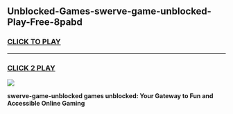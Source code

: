 
## Unblocked-Games-swerve-game-unblocked-Play-Free-8pabd
<h3>
<a href="https://premium76.site?title=swerve-game-unblocked&ref=23A">CLICK TO PLAY</a></h3>
<hr>

<h3>
<a href="https://premium76.site?title=swerve-game-unblocked&ref=23A">CLICK 2 PLAY</a>
  
</h3>

<a href="https://premium76.site?title=swerve-game-unblocked&ref=23A"><img src="https://clearcache.store/games.png"></a>


**swerve-game-unblocked games unblocked: Your Gateway to Fun and Accessible Online Gaming**
